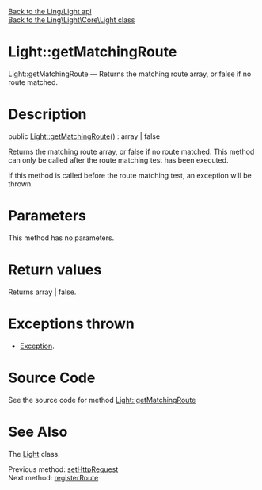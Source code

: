 [Back to the Ling/Light api](https://github.com/lingtalfi/Light/blob/master/doc/api/Ling/Light.md)<br>
[Back to the Ling\Light\Core\Light class](https://github.com/lingtalfi/Light/blob/master/doc/api/Ling/Light/Core/Light.md)


Light::getMatchingRoute
================



Light::getMatchingRoute — Returns the matching route array, or false if no route matched.




Description
================


public [Light::getMatchingRoute](https://github.com/lingtalfi/Light/blob/master/doc/api/Ling/Light/Core/Light/getMatchingRoute.md)() : array | false




Returns the matching route array, or false if no route matched.
This method can only be called after the route matching test has been executed.

If this method is called before the route matching test, an exception will be thrown.




Parameters
================

This method has no parameters.


Return values
================

Returns array | false.


Exceptions thrown
================

- [Exception](http://php.net/manual/en/class.exception.php).&nbsp;







Source Code
===========
See the source code for method [Light::getMatchingRoute](https://github.com/lingtalfi/Light/blob/master/Core/Light.php#L249-L255)


See Also
================

The [Light](https://github.com/lingtalfi/Light/blob/master/doc/api/Ling/Light/Core/Light.md) class.

Previous method: [setHttpRequest](https://github.com/lingtalfi/Light/blob/master/doc/api/Ling/Light/Core/Light/setHttpRequest.md)<br>Next method: [registerRoute](https://github.com/lingtalfi/Light/blob/master/doc/api/Ling/Light/Core/Light/registerRoute.md)<br>

